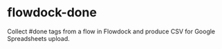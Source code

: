 flowdock-done
=============

Collect #done tags from a flow in Flowdock and produce CSV for Google Spreadsheets upload.